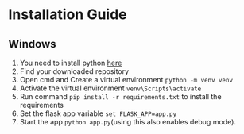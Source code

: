 # Installation Guide
## Windows
1. You need to install python [here](https://www.python.org/downloads/)
2. Find your downloaded repository
3. Open cmd and Create a virtual environment `python -m venv venv`
4. Activate the virtual environment `venv\Scripts\activate`
5. Run command `pip install -r requirements.txt` to install the requirements
6. Set the flask app variable `set FLASK_APP=app.py`
7. Start the app `python app.py`(using this also enables debug mode).
